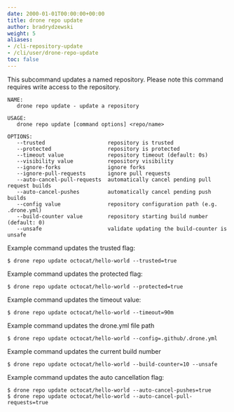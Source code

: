 ```yaml
---
date: 2000-01-01T00:00:00+00:00
title: drone repo update
author: bradrydzewski
weight: 5
aliases:
- /cli-repository-update
- /cli/user/drone-repo-update
toc: false
---
```


This subcommand updates a named repository. Please note this command requires write access to the repository.

```
NAME:
   drone repo update - update a repository

USAGE:
   drone repo update [command options] <repo/name>

OPTIONS:
   --trusted                    repository is trusted
   --protected                  repository is protected
   --timeout value              repository timeout (default: 0s)
   --visibility value           repository visibility
   --ignore-forks               ignore forks
   --ignore-pull-requests       ignore pull requests
   --auto-cancel-pull-requests  automatically cancel pending pull request builds
   --auto-cancel-pushes         automatically cancel pending push builds
   --config value               repository configuration path (e.g. .drone.yml)
   --build-counter value        repository starting build number (default: 0)
   --unsafe                     validate updating the build-counter is unsafe
```   

Example command updates the trusted flag:

```
$ drone repo update octocat/hello-world --trusted=true
```

Example command updates the protected flag:

```
$ drone repo update octocat/hello-world --protected=true
```

Example command updates the timeout value:

```
$ drone repo update octocat/hello-world --timeout=90m
```

Example command updates the drone.yml file path

```
$ drone repo update octocat/hello-world --config=.github/.drone.yml
```

Example command updates the current build number

```
$ drone repo update octocat/hello-world --build-counter=10 --unsafe
```

Example command updates the auto cancellation flag:

```
$ drone repo update octocat/hello-world --auto-cancel-pushes=true
$ drone repo update octocat/hello-world --auto-cancel-pull-requests=true
```
